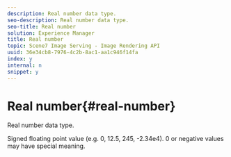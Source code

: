 ```yaml
---
description: Real number data type.
seo-description: Real number data type.
seo-title: Real number
solution: Experience Manager
title: Real number
topic: Scene7 Image Serving - Image Rendering API
uuid: 36e34cb8-7976-4c2b-8ac1-aa1c946f14fa
index: y
internal: n
snippet: y
---
```


# Real number{#real-number}

Real number data type.

 Signed floating point value (e.g. 0, 12.5, 245, -2.34e4). 0 or negative values may have special meaning. 